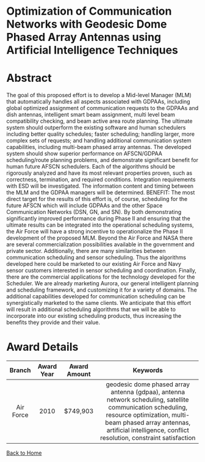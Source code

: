 
Optimization of Communication Networks with Geodesic Dome Phased Array Antennas using Artificial Intelligence Techniques
========================================================================================================================

# Abstract


The goal of this proposed effort is to develop a Mid-level Manager (MLM) that automatically handles all aspects associated with GDPAAs, including global optimized assignment of communication requests to the GDPAAs and dish antennas, intelligent smart beam assignment, multi level beam compatibility checking, and beam active area route planning.  The ultimate system should outperform the existing software and human schedulers including better quality schedules; faster scheduling; handling larger, more complex sets of requests; and handling additional communication system capabilities, including multi-beam phased array antennas.  The developed system should show superior performance on AFSCN/GDPAA scheduling/route planning problems, and demonstrate significant benefit for human future AFSCN schedulers.  Each of the algorithms should be rigorously analyzed and have its most relevant properties proven, such as correctness, termination, and required conditions.  Integration requirements with ESD will be investigated.  The information content and timing between the MLM and the GDPAA managers will be determined.    BENEFIT:  The most direct target for the results of this effort is, of course, scheduling for the future AFSCN which will include GDPAAs and the other Space Communication Networks (DSN, GN, and SN).  By both demonstrating significantly improved performance during Phase II and ensuring that the ultimate results can be integrated into the operational scheduling systems, the Air Force will have a strong incentive to operationalize the Phase II development of the proposed MLM.  Beyond the Air Force and NASA there are several commercialization possibilities available in the government and private sector.  Additionally, there are many similarities between communication scheduling and sensor scheduling.  Thus the algorithms developed here could be marketed to our existing Air Force and Navy sensor customers interested in sensor scheduling and coordination.  Finally, there are the commercial applications for the technology developed for the Scheduler.  We are already marketing Aurora, our general intelligent planning and scheduling framework, and customizing it for a variety of domains.  The additional capabilities developed for communication scheduling can be synergistically marketed to the same clients.  We anticipate that this effort will result in additional scheduling algorithms that we will be able to incorporate into our existing scheduling products, thus increasing the benefits they provide and their value.  

# Award Details

|Branch|Award Year|Award Amount|Keywords|
| :---: | :---: | :---: | :---: |
|Air Force|2010|$749,903|geodesic dome phased array antenna (gdpaa), antenna network scheduling, satellite communication scheduling, resource optimization, multi-beam phased array antennas, artificial intelligence, conflict resolution, constraint satisfaction|
  
  


[Back to Home](https://github.com/chrischow/dod_sbir_awards#1326)